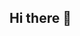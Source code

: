 ## Hi there 👋

<!--
**chloe903S2/chloe903S2** is a ✨ _special_ ✨ repository because its `README.md` (this file) appears on your GitHub profile.

Here are some ideas to get you started:

- 🔭 I’m currently working on ...
- 🌱<div align= "center">
    <img src="https://capsule-render.vercel.app/api?type=wave&color=#b897ff&height=120&text=Hello%20world!%20Im%20Eunsoo!&animation=&fontColor=ff8080&fontSize=70" />
    </div>
    <div align= "center"> 
    <h2 style="border-bottom: 1px solid #d8dee4; color: #282d33;">  </h2>  
    <div style="font-weight: 700; font-size: 15px; text-align: center; color: #282d33;">  </div> 
    </div>
    
